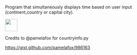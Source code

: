 Program that simultaneously displays time based on user input (continent,country or capital city).

<img src="https://i.imgur.com/9nMAocV.gif" width="40" height="40" />

Credits to @pamelafox for countryinfo.py

https://gist.github.com/pamelafox/986163
